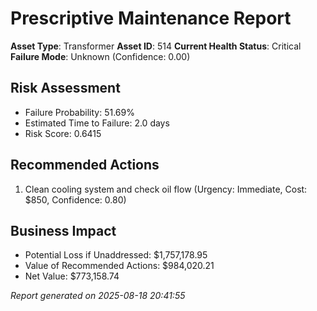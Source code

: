 # Prescriptive Maintenance Report
**Asset Type**: Transformer
**Asset ID**: 514
**Current Health Status**: Critical
**Failure Mode**: Unknown (Confidence: 0.00)

## Risk Assessment
- Failure Probability: 51.69%
- Estimated Time to Failure: 2.0 days
- Risk Score: 0.6415

## Recommended Actions
1. Clean cooling system and check oil flow (Urgency: Immediate, Cost: $850, Confidence: 0.80)

## Business Impact
- Potential Loss if Unaddressed: $1,757,178.95
- Value of Recommended Actions: $984,020.21
- Net Value: $773,158.74

*Report generated on 2025-08-18 20:41:55*